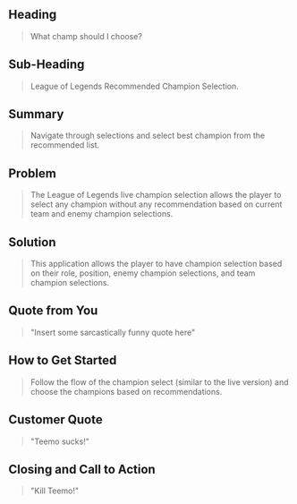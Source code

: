 ## Heading ##
  > What champ should I choose? 

## Sub-Heading ##
  > League of Legends Recommended Champion Selection.

## Summary ##
  > Navigate through selections and select best champion from the recommended list.

## Problem ##
  > The League of Legends live champion selection allows the player to select any champion without any recommendation based on current team and enemy champion selections.

## Solution ##
  > This application allows the player to have champion selection based on their role, position, enemy champion selections, and team champion selections.  

## Quote from You ##
  > "Insert some sarcastically funny quote here"

## How to Get Started ##
  > Follow the flow of the champion select (similar to the live version) and choose the champions based on recommendations. 

## Customer Quote ##
  > "Teemo sucks!"

## Closing and Call to Action ##
  > "Kill Teemo!"